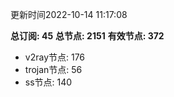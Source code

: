 更新时间2022-10-14 11:17:08

**总订阅: 45**
**总节点: 2151**
**有效节点: 372**
- v2ray节点: 176
- trojan节点: 56
- ss节点: 140
